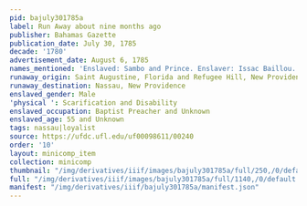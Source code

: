 ```yaml
---
pid: bajuly301785a
label: Run Away about nine months ago
publisher: Bahamas Gazette
publication_date: July 30, 1785
decade: '1780'
advertisement_date: August 6, 1785
names_mentioned: 'Enslaved: Sambo and Prince. Enslaver: Issac Baillou. '
runaway_origin: Saint Augustine, Florida and Refugee Hill, New Providence, The Bahamas
runaway_destination: Nassau, New Providence
enslaved_gender: Male
'physical ': Scarification and Disability
enslaved_occupation: Baptist Preacher and Unknown
enslaved_age: 55 and Unknown
tags: nassau|loyalist
source: https://ufdc.ufl.edu/uf00098611/00240
order: '10'
layout: minicomp_item
collection: minicomp
thumbnail: "/img/derivatives/iiif/images/bajuly301785a/full/250,/0/default.jpg"
full: "/img/derivatives/iiif/images/bajuly301785a/full/1140,/0/default.jpg"
manifest: "/img/derivatives/iiif/bajuly301785a/manifest.json"
---
```

